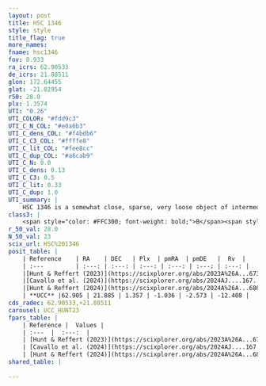 ```yaml
---
layout: post
title: HSC 1346
style: style
title_flag: true
more_names: 
fname: hsc1346
fov: 0.933
ra_icrs: 62.90533
de_icrs: 21.88511
glon: 172.64455
glat: -21.02954
r50: 28.0
plx: 1.3574
UTI: "0.26"
UTI_COLOR: "#fdd9c3"
UTI_C_N_COL: "#e0a6b3"
UTI_C_dens_COL: "#f4bdb6"
UTI_C_C3_COL: "#ffffe8"
UTI_C_lit_COL: "#fee8cc"
UTI_C_dup_COL: "#a6cab9"
UTI_C_N: 0.0
UTI_C_dens: 0.13
UTI_C_C3: 0.5
UTI_C_lit: 0.33
UTI_C_dup: 1.0
UTI_summary: |
    HSC 1346 is a somewhat close, sparse, very loose object of intermediate C3 quality. It was recently reported in the literature.<br><br><span style="color: #99180f; font-weight: bold;">Warning: </span>contains less than 25 stars with <i>P>0.5</i> estimated.
class3: |
    <span style="color: #FFC300; font-weight: bold;">B</span><span style="color: #FFC300; font-weight: bold;">B</span>
r_50_val: 28.0
N_50_val: 23
scix_url: HSC%201346
posit_table: |
    | Reference    | RA    | DEC   | Plx  | pmRA  | pmDE   |  Rv  |
    | :---         | :---: | :---: | :---: | :---: | :---: | :---: |
    |[Hunt & Reffert (2023)](https://scixplorer.org/abs/2023A%26A...673A.114H) | 62.847 | 21.864 | 1.349 | -1.018 | -2.688 | -4.316 |
    |[Cavallo et al. (2024)](https://scixplorer.org/abs/2024AJ....167...12C) | 62.926 | 21.901 | 1.353 | -- | -- | -- |
    |[Hunt & Reffert (2024)](https://scixplorer.org/abs/2024A%26A...686A..42H) | 62.847 | 21.864 | 1.349 | -1.018 | -2.688 | -4.316 |
    | **UCC** |62.905 | 21.885 | 1.357 | -1.036 | -2.573 | -12.408 | 
cds_radec: 62.90533,+21.88511
carousel: UCC_HUNT23
fpars_table: |
    | Reference |  Values |
    | :---  |  :---:  |
    | [Hunt & Reffert (2023)](https://scixplorer.org/abs/2023A%26A...673A.114H) | `AV50=1.702, diffAV50=0.335, MOD50=9.16, logAge50=7.773` |
    | [Cavallo et al. (2024)](https://scixplorer.org/abs/2024AJ....167...12C) | `AV50=1.97, dMod50=9.39, logAge50=7.77, [Fe/H]50=-0.22` |
    | [Hunt & Reffert (2024)](https://scixplorer.org/abs/2024A%26A...686A..42H) | `MassJ=60.0008` |
shared_table: |
    
---
```

